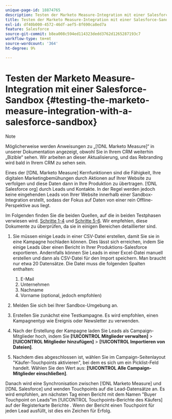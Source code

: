 ```yaml
---
unique-page-id: 18874765
description: Testen der Marketo Measure-Integration mit einer Salesforce-Sandbox - [!DNL Marketo Measure] - Produktdokumentation
title: Testen der Marketo Measure-Integration mit einer Salesforce-Sandbox
exl-id: df40b000-4572-46df-aef5-8f690ca8ed7a
feature: Salesforce
source-git-commit: b8ea008c594ed114323dedd3762d1265287193c7
workflow-type: tm+mt
source-wordcount: '364'
ht-degree: 9%

---
```


# Testen der Marketo Measure-Integration mit einer Salesforce-Sandbox {#testing-the-marketo-measure-integration-with-a-salesforce-sandbox}

>[!NOTE]
>
>Möglicherweise werden Anweisungen zu „[!DNL Marketo Measure]“ in unserer Dokumentation angezeigt, obwohl Sie in Ihrem CRM weiterhin „Bizible“ sehen. Wir arbeiten an dieser Aktualisierung, und das Rebranding wird bald in Ihrem CRM zu sehen sein.

Eines der [!DNL Marketo Measure] Kernfunktionen sind die Fähigkeit, Ihre digitalen Marketingbemühungen durch Aktionen auf Ihrer Website zu verfolgen und diese Daten dann in Ihre Produktion zu übertragen. [!DNL Salesforce org] durch Leads und Kontakte. In der Regel werden jedoch keine eingehenden Leads von Ihrer Website innerhalb einer Sandbox-Integration erstellt, sodass der Fokus auf Daten von einer rein Offline-Perspektive aus liegt.

Im Folgenden finden Sie die beiden Quellen, auf die in beiden Testphasen verwiesen wird. [Schritte 1-4](https://help.salesforce.com/apex/HTViewHelpDoc?id=lead_import_wizard.htm&amp;language=en_US) und [Schritte 5-6](/help/channel-tracking-and-setup/offline-channels/legacy-processes/syncing-offline-campaigns.md). Wir empfehlen, diese Dokumente zu überprüfen, da sie in einigen Bereichen detaillierter sind.

1. Sie müssen einige Leads in einer CSV-Datei erstellen, damit Sie sie in eine Kampagne hochladen können. Dies lässt sich erreichen, indem Sie einige Leads über einen Bericht in Ihrer Produktions-Salesforce exportieren. Andernfalls können Sie Leads in einer Excel-Datei manuell erstellen und dann als CSV-Datei für den Import speichern. Man braucht nur etwa 20 Datensätze. Die Datei muss die folgenden Spalten enthalten:

   1. E-Mail
   1. Unternehmen
   1. Nachname
   1. Vorname (optional, jedoch empfohlen)

1. Melden Sie sich bei Ihrer Sandbox-Umgebung an.
1. Erstellen Sie zunächst eine Testkampagne. Es wird empfohlen, einen Kampagnentyp wie Ereignis oder Newsletter zu verwenden.
1. Nach der Erstellung der Kampagne laden Sie Leads als Campaign-Mitglieder hoch, indem Sie **[!UICONTROL Mitglieder verwalten]** > **[!UICONTROL Mitglieder hinzufügen]** > **[!UICONTROL Importieren von Dateien]**.
1. Nachdem dies abgeschlossen ist, wählen Sie im Campaign-Seitenlayout &quot;Käufer-Touchpoints aktivieren&quot;, bei dem es sich um ein Picklist-Feld handelt. Wählen Sie den Wert aus: **[!UICONTROL Alle Campaign-Mitglieder einschließen]**.

Danach wird eine Synchronisation zwischen [!DNL Marketo Measure] und [!DNL Salesforce] und wenden Touchpoints auf die Lead-Datensätze an. Es wird empfohlen, am nächsten Tag einen Bericht mit dem Namen &quot;Buyer Touchpoint on Leads&quot;im [!UICONTROL Touchpoints-Berichte des Käufers] auf der Registerkarte Berichte . Wenn der Bericht einen Touchpoint für jeden Lead ausfüllt, ist dies ein Zeichen für Erfolg.
